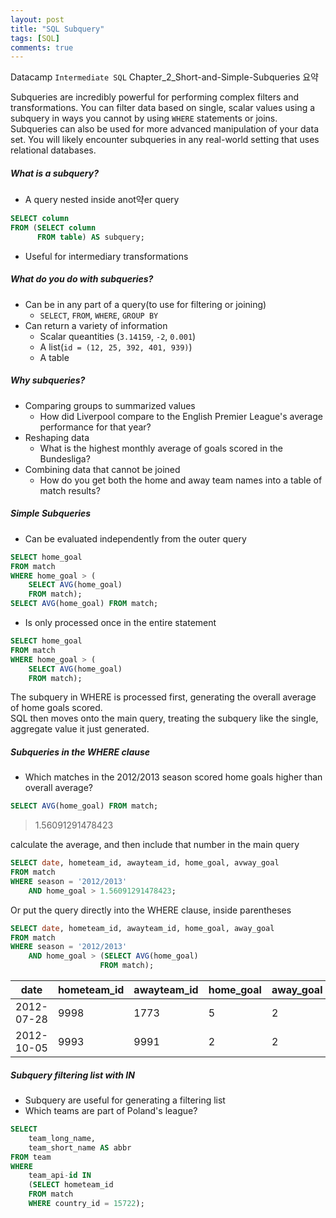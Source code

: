 ```yaml
---
layout: post
title: "SQL Subquery"
tags: [SQL]
comments: true
---
```


Datacamp `Intermediate SQL` Chapter_2_Short-and-Simple-Subqueries 요약

Subqueries are incredibly powerful for performing complex filters and transformations. You can filter data based on single, scalar values using a subquery in ways you cannot by using `WHERE` statements or joins. Subqueries can also be used for more advanced manipulation of your data set. You will likely encounter subqueries in any real-world setting that uses relational databases.

##### What is a subquery?
- A query nested inside anot약er query

```sql
SELECT column
FROM (SELECT column
      FROM table) AS subquery;
```
- Useful for intermediary transformations

##### What do you do with subqueries?
- Can be in any part of a query(to use for filtering or joining)
  - `SELECT`, `FROM`, `WHERE`, `GROUP BY`
- Can return a variety of information
  - Scalar queantities (`3.14159`, `-2`, `0.001`)
  - A list(`id = (12, 25, 392, 401, 939)`)
  - A table

##### Why subqueries?
- Comparing groups to summarized values
  - How did Liverpool compare to the English Premier League's average performance for that year?
- Reshaping data
  - What is the highest monthly average of goals scored in the Bundesliga?
- Combining data that cannot be joined
  - How do you get both the home and away team names into a table of match results?


##### Simple Subqueries
- Can be evaluated independently from the outer query

```sql
SELECT home_goal
FROM match
WHERE home_goal > (
    SELECT AVG(home_goal)
    FROM match);
SELECT AVG(home_goal) FROM match;
```

- Is only processed once in the entire statement

```sql
SELECT home_goal
FROM match
WHERE home_goal > (
    SELECT AVG(home_goal)
    FROM match);
```

The subquery in WHERE is processed first, generating the overall average of home goals scored.  
SQL then moves onto the main query, treating the subquery like the single, aggregate value it just generated.

##### Subqueries in the WHERE clause
- Which matches in the 2012/2013 season scored home goals higher than overall average?

```sql
SELECT AVG(home_goal) FROM match;
```
> 1.56091291478423 

calculate the average, and then include that number in the main query

```sql
SELECT date, hometeam_id, awayteam_id, home_goal, avway_goal
FROM match
WHERE season = '2012/2013'
    AND home_goal > 1.56091291478423;
```

Or put the query directly into the WHERE clause, inside parentheses

```sql
SELECT date, hometeam_id, awayteam_id, home_goal, away_goal
FROM match
WHERE season = '2012/2013'
    AND home_goal > (SELECT AVG(home_goal)
                    FROM match);
```

| date       | hometeam_id | awayteam_id | home_goal | away_goal |
|------------|-------------|-------------|-----------|-----------|
| 2012-07-28 | 9998        | 1773        | 5         | 2         |
| 2012-10-05 | 9993        | 9991        | 2         | 2         |


##### Subquery filtering list with IN
- Subquery are useful for generating a filtering list
- Which teams are part of Poland's league?

```sql
SELECT
    team_long_name,
    team_short_name AS abbr
FROM team
WHERE
    team_api-id IN
    (SELECT hometeam_id
    FROM match
    WHERE country_id = 15722);
```

